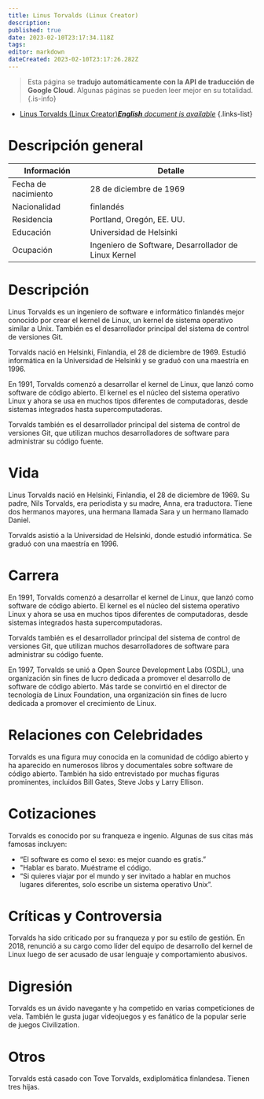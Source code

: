 ```yaml
---
title: Linus Torvalds (Linux Creator)
description: 
published: true
date: 2023-02-10T23:17:34.118Z
tags: 
editor: markdown
dateCreated: 2023-02-10T23:17:26.282Z
---
```


> Esta página se **tradujo automáticamente con la API de traducción de Google Cloud**.
Algunas páginas se pueden leer mejor en su totalidad.{.is-info}



- [Linus Torvalds (Linux Creator)***English** document is available*](/en/Knowledge-base/Dictionary/Person/linus-torvalds-linux-creator)
{.links-list}


# Descripción general

| Información | Detalle |
| ----------- | ------ |
| Fecha de nacimiento | 28 de diciembre de 1969 |
| Nacionalidad | finlandés |
| Residencia | Portland, Oregón, EE. UU. |
| Educación | Universidad de Helsinki |
| Ocupación | Ingeniero de Software, Desarrollador de Linux Kernel |

# Descripción

Linus Torvalds es un ingeniero de software e informático finlandés mejor conocido por crear el kernel de Linux, un kernel de sistema operativo similar a Unix. También es el desarrollador principal del sistema de control de versiones Git.

Torvalds nació en Helsinki, Finlandia, el 28 de diciembre de 1969. Estudió informática en la Universidad de Helsinki y se graduó con una maestría en 1996.

En 1991, Torvalds comenzó a desarrollar el kernel de Linux, que lanzó como software de código abierto. El kernel es el núcleo del sistema operativo Linux y ahora se usa en muchos tipos diferentes de computadoras, desde sistemas integrados hasta supercomputadoras.

Torvalds también es el desarrollador principal del sistema de control de versiones Git, que utilizan muchos desarrolladores de software para administrar su código fuente.

# Vida

Linus Torvalds nació en Helsinki, Finlandia, el 28 de diciembre de 1969. Su padre, Nils Torvalds, era periodista y su madre, Anna, era traductora. Tiene dos hermanos mayores, una hermana llamada Sara y un hermano llamado Daniel.

Torvalds asistió a la Universidad de Helsinki, donde estudió informática. Se graduó con una maestría en 1996.

# Carrera

En 1991, Torvalds comenzó a desarrollar el kernel de Linux, que lanzó como software de código abierto. El kernel es el núcleo del sistema operativo Linux y ahora se usa en muchos tipos diferentes de computadoras, desde sistemas integrados hasta supercomputadoras.

Torvalds también es el desarrollador principal del sistema de control de versiones Git, que utilizan muchos desarrolladores de software para administrar su código fuente.

En 1997, Torvalds se unió a Open Source Development Labs (OSDL), una organización sin fines de lucro dedicada a promover el desarrollo de software de código abierto. Más tarde se convirtió en el director de tecnología de Linux Foundation, una organización sin fines de lucro dedicada a promover el crecimiento de Linux.

# Relaciones con Celebridades

Torvalds es una figura muy conocida en la comunidad de código abierto y ha aparecido en numerosos libros y documentales sobre software de código abierto. También ha sido entrevistado por muchas figuras prominentes, incluidos Bill Gates, Steve Jobs y Larry Ellison.

# Cotizaciones

Torvalds es conocido por su franqueza e ingenio. Algunas de sus citas más famosas incluyen:

- “El software es como el sexo: es mejor cuando es gratis.”
- "Hablar es barato. Muéstrame el código.
- “Si quieres viajar por el mundo y ser invitado a hablar en muchos lugares diferentes, solo escribe un sistema operativo Unix”.

# Críticas y Controversia

Torvalds ha sido criticado por su franqueza y por su estilo de gestión. En 2018, renunció a su cargo como líder del equipo de desarrollo del kernel de Linux luego de ser acusado de usar lenguaje y comportamiento abusivos.

# Digresión

Torvalds es un ávido navegante y ha competido en varias competiciones de vela. También le gusta jugar videojuegos y es fanático de la popular serie de juegos Civilization.

# Otros

Torvalds está casado con Tove Torvalds, exdiplomática finlandesa. Tienen tres hijas.
